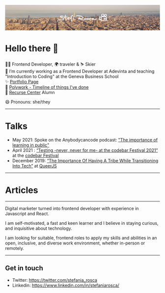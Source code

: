 ![Profile Image](./CoverStefi.jpg)

# Hello there 🙈

👩‍💻 Frontend Developer, 🌍 traveler & ⛷️ Skier  
🔭 I’m currently working as a Frontend Developer at Adevinta and teaching "Introduction to Coding" at the Geneva Business School  
✨ [Portfolio Page](https://stefi.codes)  
👯 [Polywork - Timeline of things I've done](https://www.polywork.com/stefi)  
🐙 [Recurse Center](https://www.recurse.com/) Alumn

😄 Pronouns: she/they

---

# Talks

- May 2021: Spoke on the Anybodycancode podcast: ["The importance of learning in public"](https://open.spotify.com/episode/5dt9s9VbNHjrr3baSgH6ia?si=47e58af21adc47b7&nd=1)
- April 2021 : [“Testing -never, never for me- at the codebar Festival 2021”](https://www.youtube.com/watch?v=8KIi8P65oPI&ab_channel=codebar) at the [codebar Festival](https://codebar.io/)
- December 2019: [“The Importance Of Having A Tribe While Transitioning Into Tech”](https://www.youtube.com/watch?v=kiK4bSfGOpc) at [QueerJS](https://queerjs.com/)

---

# Articles

---

Digital marketer turned into frontend developer with experience in Javascript and React.

I am self-motivated, a fast and keen learner and I believe in staying curious, and inquisitive about technology.

I am looking for suitable, frontend roles to apply my skills and abilities in an open, inclusive, and diverse work environment, whether in-person or remotely.

---

## Get in touch

- Twitter: https://twitter.com/stefania_rosca
- Linkedin: https://www.linkedin.com/in/stefaniarosca/
